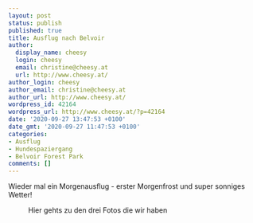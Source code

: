 ```yaml
---
layout: post
status: publish
published: true
title: Ausflug nach Belvoir
author:
  display_name: cheesy
  login: cheesy
  email: christine@cheesy.at
  url: http://www.cheesy.at/
author_login: cheesy
author_email: christine@cheesy.at
author_url: http://www.cheesy.at/
wordpress_id: 42164
wordpress_url: http://www.cheesy.at/?p=42164
date: '2020-09-27 13:47:53 +0100'
date_gmt: '2020-09-27 11:47:53 +0100'
categories:
- Ausflug
- Hundespaziergang
- Belvoir Forest Park
comments: []
---
```

<!-- wp:paragraph -->
Wieder mal ein Morgenausflug - erster Morgenfrost und super sonniges Wetter!
<!-- /wp:paragraph -->
<!-- wp:image {"id":42166,"linkDestination":"custom"} -->
<figure class="wp-block-image"><a href="http://www.cheesy.at/fotos/ausfluege/2020-2/belvoir/"><img src="http://www.cheesy.at/wp-content/uploads/Belvoir-001-1.jpg" alt="" class="wp-image-42166"></a><br>
<figcaption>Hier gehts zu den drei Fotos die wir haben</figcaption>
</figure>
<!-- /wp:image -->
